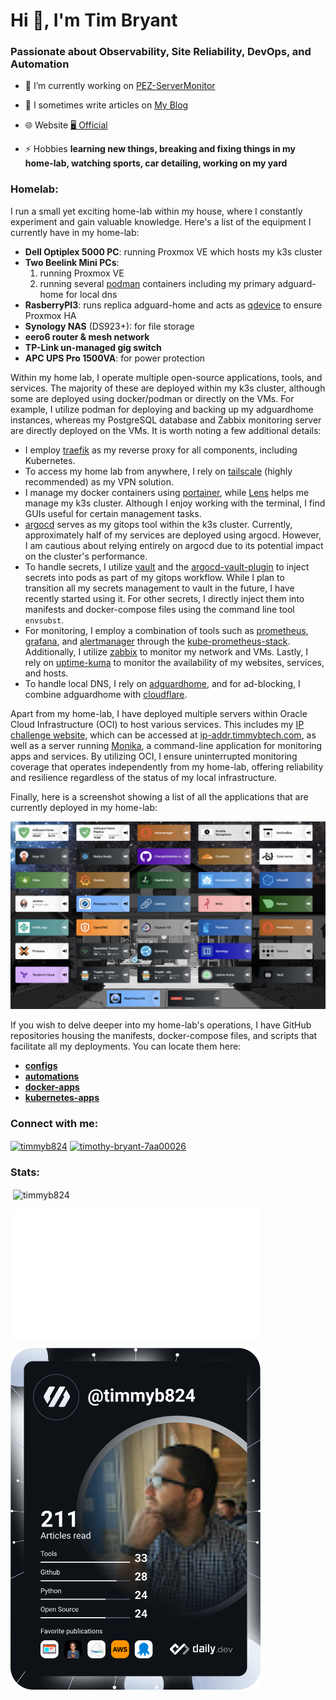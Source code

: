 <h1 align="left">Hi 👋, I'm Tim Bryant</h1>
<h3 align="left">Passionate about Observability, Site Reliability, DevOps, and Automation</h3>

- 🌱 I’m currently working on [PEZ-ServerMonitor](https://github.com/timmyb824/PEZ-ServerMonitor)
 
- 📝 I sometimes write articles on [My Blog](https://blog.timothybryantjr.com)

- 🌐 Website [🖥️ Official](https://timothybryantjr.com)

- ⚡ Hobbies **learning new things, breaking and fixing things in my home-lab, watching sports, car detailing, working on my yard**

<h3 align="left">Homelab:</h3>

I run a small yet exciting home-lab within my house, where I constantly experiment and gain valuable knowledge. Here's a list of the equipment I currently have in my home-lab:

- **Dell Optiplex 5000 PC**: running Proxmox VE which hosts my k3s cluster
- **Two Beelink Mini PCs**:
  1. running Proxmox VE
  2. running several [podman](https://podman.io/) containers including my primary adguard-home for local dns
- **RasberryPI3**: runs replica adguard-home and acts as [qdevice](https://blog.jenningsga.com/proxmox-keeping-quorum-with-qdevices/) to ensure Proxmox HA
- **Synology NAS** (DS923+): for file storage
- **eero6 router & mesh network**
- **TP-Link un-managed gig switch**
- **APC UPS Pro 1500VA**: for power protection

Within my home lab, I operate multiple open-source applications, tools, and services. The majority of these are deployed within my k3s cluster, although some are deployed using docker/podman or directly on the VMs. For example, I utilize podman for deploying and backing up my adguardhome instances, whereas my PostgreSQL database and Zabbix monitoring server are directly deployed on the VMs. It is worth noting a few additional details:

- I employ [traefik](https://traefik.io/) as my reverse proxy for all components, including Kubernetes.
- To access my home lab from anywhere, I rely on [tailscale](https://tailscale.com/) (highly recommended) as my VPN solution.
- I manage my docker containers using [portainer](https://www.portainer.io/), while [Lens](https://k8slens.dev/) helps me manage my k3s cluster. Although I enjoy working with the terminal, I find GUIs useful for certain management tasks.
- [argocd](https://argoproj.github.io/cd/) serves as my gitops tool within the k3s cluster. Currently, approximately half of my services are deployed using argocd. However, I am cautious about relying entirely on argocd due to its potential impact on the cluster's performance.
- To handle secrets, I utilize [vault](https://developer.hashicorp.com/vault) and the [argocd-vault-plugin](https://github.com/argoproj-labs/argocd-vault-plugin) to inject secrets into pods as part of my gitops workflow. While I plan to transition all my secrets management to vault in the future, I have recently started using it. For other secrets, I directly inject them into manifests and docker-compose files using the command line tool `envsubst`.
- For monitoring, I employ a combination of tools such as [prometheus](https://prometheus.io/), [grafana](https://grafana.com/), and [alertmanager](https://prometheus.io/docs/alerting/latest/alertmanager/) through the [kube-prometheus-stack](https://github.com/prometheus-community/helm-charts/tree/main/charts/kube-prometheus-stack). Additionally, I utilize [zabbix](https://www.zabbix.com/) to monitor my network and VMs. Lastly, I rely on [uptime-kuma](https://github.com/louislam/uptime-kuma) to monitor the availability of my websites, services, and hosts.
- To handle local DNS, I rely on [adguardhome](https://github.com/AdguardTeam/AdGuardHome), and for ad-blocking, I combine adguardhome with [cloudflare](https://www.cloudflare.com/).

Apart from my home-lab, I have deployed multiple servers within Oracle Cloud Infrastructure (OCI) to host various services. This includes my [IP challenge website](https://github.com/timmyb824/ip-addr-challenge), which can be accessed at [ip-addr.timmybtech.com](https://ip-addr.timmybtech.com/), as well as a server running [Monika](https://monika.hyperjump.tech/), a command-line application for monitoring apps and services. By utilizing OCI, I ensure uninterrupted monitoring coverage that operates independently from my home-lab, offering reliability and resilience regardless of the status of my local infrastructure.

Finally, here is a screenshot showing a list of all the applications that are currently deployed in my home-lab:

<img src="homelab_updated.png"  width="600" height="300">


If you wish to delve deeper into my home-lab's operations, I have GitHub repositories housing the manifests, docker-compose files, and scripts that facilitate all my deployments. You can locate them here:

- **[configs](https://github.com/timmyb824/configs)**
- **[automations](https://github.com/timmyb824/automations)**
- **[docker-apps](https://github.com/timmyb824/docker-apps)**
- **[kubernetes-apps](https://github.com/timmyb824/kubernetes-apps)**

<h3 align="left">Connect with me:</h3>
<p align="left">
<a href="https://twitter.com/timmyb824" target="blank"><img align="center" src="https://raw.githubusercontent.com/rahuldkjain/github-profile-readme-generator/master/src/images/icons/Social/twitter.svg" alt="timmyb824" height="30" width="40" /></a>
<a href="https://linkedin.com/in/timothy-bryant-7aa00026" target="blank"><img align="center" src="https://raw.githubusercontent.com/rahuldkjain/github-profile-readme-generator/master/src/images/icons/Social/linked-in-alt.svg" alt="timothy-bryant-7aa00026" height="30" width="40" /></a>
</p>

<h3 align="left">Stats:</h3>

<p>&nbsp;<img align="center" src="https://github-readme-stats.vercel.app/api?username=timmyb824&show_icons=true&locale=en&theme=tokyonight" alt="timmyb824" /></p>

<img align="center" src="/github-metrics.svg" alt="Metrics" width="400">

<a href="https://app.daily.dev/DailyDevTips"><img src="https://github.com/timmyb824/timmyb824/blob/main/devcard.svg" width="400" alt="Tim Bryant's Dev Card"/></a>
